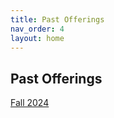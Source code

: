 ```yaml
---
title: Past Offerings
nav_order: 4
layout: home
---
```


## Past Offerings

<a href="/nmep/docs/past/fa24.html">Fall 2024</a>
